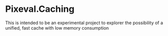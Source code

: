 # Pixeval.Caching
This is intended to be an experimental project to explorer the possibility of a unified, fast cache with low memory consumption
